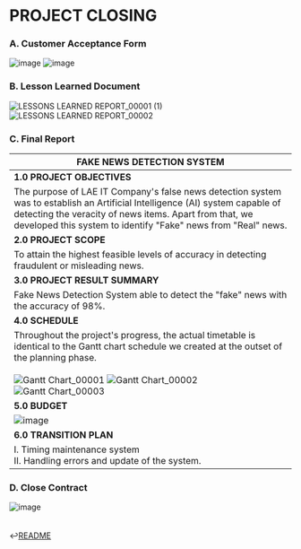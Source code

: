 # PROJECT CLOSING
### A. Customer Acceptance Form
![image](https://user-images.githubusercontent.com/121302293/210250556-46531913-3196-40c9-8f95-2ab6bee52044.png)
![image](https://user-images.githubusercontent.com/121302293/210250655-acdf8d1d-2d45-4e12-8788-fe8a62c86cc4.png)
### B. Lesson Learned Document
![LESSONS LEARNED REPORT_00001 (1)](https://user-images.githubusercontent.com/121302293/210247450-431a88a7-3482-454b-b54b-78b4d95acc22.png)
![LESSONS LEARNED REPORT_00002](https://user-images.githubusercontent.com/121302293/210247209-bc235cce-2515-4aa4-bb7f-a7b9a3e998d2.png)
### C. Final Report
| **FAKE NEWS DETECTION SYSTEM** |
| ------------------------------- |
| **1.0 PROJECT OBJECTIVES** |
| The purpose of LAE IT Company's false news detection system was to establish an Artificial Intelligence (AI) system capable of detecting the veracity of news items. Apart from that, we developed this system to identify "Fake" news from "Real" news. |
| **2.0 PROJECT SCOPE** |
| To attain the highest feasible levels of accuracy in detecting fraudulent or misleading news. |
| **3.0 PROJECT RESULT SUMMARY** |
| Fake News Detection System able to detect the "fake" news with the accuracy of 98%. |
| **4.0 SCHEDULE** |
| Throughout the project's progress, the actual timetable is identical to the Gantt chart schedule we created at the outset of the planning phase.<br><br> ![Gantt Chart_00001](https://user-images.githubusercontent.com/121302293/210261711-a7eebfa7-b291-40ae-9b1c-0cfcbad439a8.png) ![Gantt Chart_00002](https://user-images.githubusercontent.com/121302293/210261732-1197d9f4-2894-4c4a-b02b-ab8c0adcfdc2.png) ![Gantt Chart_00003](https://user-images.githubusercontent.com/121302293/210261747-b229cdfe-21d5-4d84-b7e7-060ea2e00942.png) |
| **5.0 BUDGET** |
|![image](https://user-images.githubusercontent.com/121302293/211194067-55135f8e-2ce1-4459-9e60-c18543a1f007.png)|
| **6.0 TRANSITION PLAN** |
| I. Timing maintenance system<br> II. Handling errors and update of the system. |
### D. Close Contract
![image](https://user-images.githubusercontent.com/121302293/210256943-91c6cf1f-241f-4740-8050-cec7d9c3540b.png)
&nbsp;<br>
&nbsp;<br>
&nbsp;<br>
↩️[README](https://github.com/FilleHeureuse/Fake-News-Detection-System/blob/main/README.md)
